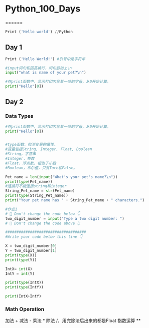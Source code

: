 # Python_100_Days
======

```Python
Print ('Hello world') //Python

```
## Day 1

```Python
Print ('Hello World!') #引号中是字符串

#input问句和回答换行，问句后加上\n
input("what is name of your pet?\n")

#在print函数中，显示打印内容某一位的字母，从0开始计算。
print("Hello"[0])

```
## Day 2

### Data Types
```Python
#在print函数中，显示打印内容某一位的字母，从0开始计算。
print("Hello"[0])


#type函数，检测变量的属性。
#变量包括String, Integer, Float, Boolean
#String，字符串
#Integer，整数
#Float，浮点数，相当于小数
#Boolean，布尔值，只有Ture和False。

Pet_name = len(input("What's your pet's name?\n"))
print(type(Pet_name))
#连接符不能连接string和integer
String_Pet_name = str(Pet_name)
print(type(String_Pet_name))
print("Your pet name has " + String_Pet_name + " characters.")

#作业1
# 🚨 Don't change the code below 👇
two_digit_number = input("Type a two digit number: ")
# 🚨 Don't change the code above 👆

####################################
#Write your code below this line 👇

X = two_digit_number[0]
Y = two_digit_number[1]
print(type(X))
print(type(Y))

IntX= int(X)
IntY = int(Y)

print(type(IntX))
print(type(IntY))

print(IntX+IntY)

```

### Math Operation
加法 +
减法 -
乘法 *
除法 /，用完除法后出来的都是Float
指数运算 **
